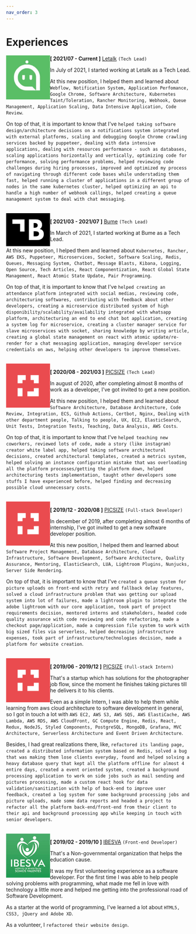 ```yaml
---
nav_order: 3
---
```


# Experiences

<img src="../assets/experiences/letalk.jpg" align="left" width="120">

**[ 2021/07 - Current ]** [Letalk](https://letalk.com.br) ``(Tech Lead)``

In July of 2021, I started working at Letalk as a Tech Lead.

At this new position, I helped them and learned about `Webflow, Notification System, Application Perfomance, Google Chrome, Software Architecture, Kubernetes Taint/Toleration, Rancher Monitoring, Webhook, Queue Management, Application Scaling, Data Intensive Application, Code Review`.

On top of that, it is important to know that I've `helped taking software design/architecture decisions on a notifications system integrated with external platforms, scaling and debugging Google Chrome crawling services backed by puppeteer, dealing with data intensive applications, dealing with resources performance - such as databases, scaling applications horizontally and vertically, optimizing code for performance, solving performance problems, helped reviewing code challenges during hiring processes, improved and optimized my process of navigating through different code bases while understading them fast, helped running a cluster of applications in a different group of nodes in the same kubernetes cluster, helped optimizing an api to handle a high number of webhook callings, helped creating a queue management system to deal with chat messaging`.

<br />

<img src="../assets/experiences/bume.png" align="left" width="120">

**[ 2021/03 - 2021/07 ]** [Bume](https://bume.com) ``(Tech Lead)``

In March of 2021, I started working at Bume as a Tech Lead.

At this new position, I helped them and learned about `Kubernetes, Rancher, AWS EKS, Puppeteer, Microservices, Socket, Software Scaling, Redis, Queues, Messaging System, Chatbot, Message Blasts, Kibana, Logging, Open Source, Tech Articles, React Componentization, React Global State Management, React Atomic State Update, Pair Programming`.

On top of that, it is important to know that I've `helped creating an attendance platform integrated with social medias, reviewing code, architecturing softwares, contributing with feedback about other developers, creating a microservice distributed system of high disponibility/scalability/availability integrated with whatsapp platform, architecturing an end to end chat bot application, creating a system log for microservice, creating a cluster manager service for slave microservices with socket, sharing knowledge by writing article, creating a global state management on react with atomic update/re-render for a chat messaging application, managing developer service credentials on aws, helping other developers to improve themselves`.

<br />

<img src="../assets/experiences/picsize.jpg" align="left" width="120">

**[ 2020/08 - 2021/03 ]** [PICSIZE](https://picsize.com.br) ``(Tech Lead)``

In august of 2020, after completing almost 8 months of work as a developer, I've got invited to get a new position.

At this new position, I helped them and learned about `Software Architecture, Database Architecture, Code Review, Integration, ECS, Github Actions, Certbot, Nginx, Dealing with other department people, Talking to people, UX, EC2, ElasticSearch, Unit Tests, Integration Tests, Teaching, Data Analysis, AWS Costs`.

On top of that, it is important to know that I've `helped teaching new coworkers, reviewed lots of code, made a story (like instagram) creator white label app, helped taking software architectural decisions, created architectural templates, created a metrics system, helped solving an instance configuration mistake that was overloading all the platform processes/getting the platform down, helped architecturing tests implementation, taught other developers some stuffs I have experienced before, helped finding and decreasing possible cloud unnecessary costs`.

<br />

<img src="../assets/experiences/picsize.jpg" align="left" width="120">

**[ 2019/12 - 2020/08 ]** [PICSIZE](https://picsize.com.br) ``(Full-stack Developer)``

In december of 2019, after completing almost 6 months of internship, I've got invited to get a new software developer position.

At this new position, I helped them and learned about `Software Project Management, Database Architecture, Cloud Infrastructure, Software Development, Software Architecture, Quality Assurance, Mentoring, ElasticSearch, LUA, Lightroom Plugins, Nunjucks, Server Side Rendering`.

On top of that, it is important to know that I've `created a queue system for picture uploads on front-end with retry and fallback delay features, solved a cloud infrastructure problem that was getting our upload system into lot of failures, made a lightroom plugin to integrate the adobe lightroom with our core application, took part of project requirements decision, mentored interns and stakeholders, headed code quality assurance with code reviewing and code refactoring, made a checkout page/application, made a compression file system to work with big sized files via serverless, helped decreasing infrastructure expenses, took part of infrastructure/technologies decision, made a platform for website creation`.

<br />

<img src="../assets/experiences/picsize.jpg" align="left" width="120">

**[ 2019/06 - 2019/12 ]** [PICSIZE](https://picsize.com.br) ``(Full-stack Intern)``

That's a startup which has solutions for the photographer job flow, since the moment he finishes taking pictures till he delivers it to his clients. 

Even as a simple Intern, I was able to help them while learning from aws cloud architecture to software development in general, so I got in touch a lot with `AWS EC2, AWS S3, AWS SQS, AWS ElastiCache, AWS Lambda, AWS RDS, AWS CloudFront, GC Compute Engine, Redis, React, Redux, NodeJS, Styled Components, PostgreSQL, MongoDB, Grafana, MVC Architecture, Serverless Architecture and Event Driven Architecture`.

Besides, I had great realizations there, like, `refactored its landing page, created a distributed information system based on Redis, solved a bug that was making them lose clients everyday, found and helped solving a heavy database query that kept all the platform offline for almost 4 entire days, created a event oriented system, created a background processing application to work on side jobs such as mail sending and pictures processing, made a custom react hook for data validation/sanitization with help of back-end to improve user feedback, created a log system for some background processing jobs and picture uploads, made some data reports and headed a project to refactor all the platform back-end/front-end from their client to their api and background processing app while keeping in touch with senior developers`.

<br />

<img src="../assets/experiences/ibesva.jpeg" align="left" width="120">

**[ 2019/02 - 2019/10 ]** [IBESVA](https://ibesva.netlify.com) ``(Front-end Developer)``

That's a Non-governmental organization that helps the education cause.

It was my first volunteering experience as a software developer. For the first time I was able to help people solving problems with programming, what made me fell in love with technology a little more and helped me getting into the professional road of Software Development.

As a starter at the world of programming, I've learned a lot about `HTML5, CSS3, jQuery and Adobe XD`.

As a volunteer, I `refactored their website design`.
